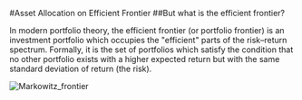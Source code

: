 #Asset Allocation on Efficient Frontier
##But what is the efficient frontier?

In modern portfolio theory, the efficient frontier (or portfolio frontier) is an investment portfolio which occupies the "efficient" parts of the risk–return spectrum. Formally, it is the set of portfolios which satisfy the condition that no other portfolio exists with a higher expected return but with the same standard deviation of return (the risk).

![Markowitz_frontier](https://github.com/ent0n29/asset-allocation-on-efficient-frontier/assets/105303055/60545778-e7e6-4f14-8086-d8d8880e7f60)

